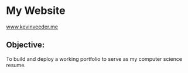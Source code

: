 # My Website
www.kevinveeder.me


## Objective:
To build and deploy a working portfolio to serve as my computer science resume. 
